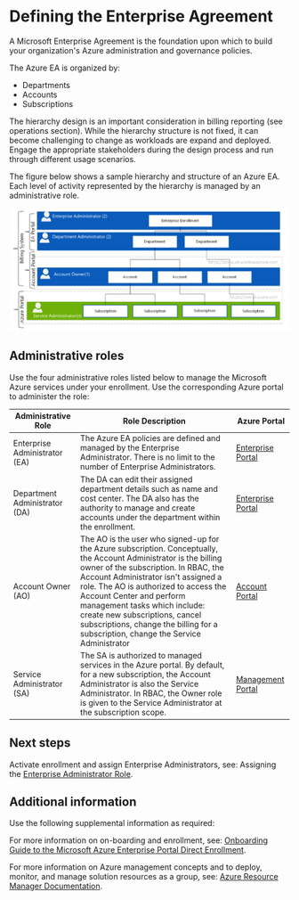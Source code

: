 # Defining the Enterprise Agreement


A Microsoft Enterprise Agreement is the foundation upon which to build your organization's Azure administration and governance policies.   


The Azure EA is organized by: 

  - Departments 
  - Accounts 
  - Subscriptions 


The hierarchy design is an important consideration in billing reporting (see operations section).  While the hierarchy structure is not fixed, it can become challenging to change as workloads are expand and deployed. Engage the appropriate stakeholders during the design 
process and run through different usage scenarios. 


The figure below shows a sample hierarchy and structure of an Azure EA.  Each level of activity represented by the hierarchy is managed by an administrative role. 


![Enrollment](https://github.com/alvarovitta/Enrollment-and-Subscription/blob/master/_images/Enrollment.PNG)




## Administrative roles 


Use the four administrative roles listed below to manage the Microsoft Azure services under your enrollment. Use the corresponding 
Azure portal to administer the role: 


| __Administrative Role__ | __Role Description__ | __Azure Portal__ |
|------------------------------|----------------------------|----------------------------|
| Enterprise Administrator (EA)   | The Azure EA policies are defined and managed by the Enterprise Administrator. There is no limit to the number of Enterprise Administrators.   | [Enterprise Portal](https://ea.azure.com/)|
| Department Administrator (DA)    | The DA can edit their assigned department details such as name and cost center. The DA also has the authority to manage and create accounts under the department within the enrollment.  |[Enterprise Portal](https://ea.azure.com/) |
| Account Owner (AO)    | The AO is the user who signed-up for the Azure subscription. Conceptually, the Account Administrator is the billing owner of the subscription. In RBAC, the Account Administrator isn't assigned a role. The AO is authorized to access the Account Center and perform management tasks which include: create new subscriptions, cancel subscriptions, change the billing for a subscription, change the Service Administrator  | [Account Portal](https://account.azure.com/)|  
| Service Administrator (SA)    | The SA is authorized to managed services in the Azure portal. By default, for a new subscription, the Account Administrator is also the Service Administrator. In RBAC, the Owner role is given to the Service Administrator at the subscription scope. | [Management Portal](https://portal.azure.com/) |



 

## Next steps 


Activate enrollment and assign Enterprise Administrators, see:  Assigning the [Enterprise Administrator Role](1.1-Assigning-the-Enterprise-Administrator-Role.md). 



## Additional information 


Use the following supplemental information as required: 




For more information on on-boarding and enrollment, see: [Onboarding Guide to the Microsoft Azure Enterprise Portal Direct Enrollment](https://eaportalonboardingvideos.blob.core.windows.net/onboardingvideos/AzureDirectEACustomerOnboardingGuide_En.pdf). 


For more information on Azure management concepts and to deploy, monitor, and manage solution resources as a group, see:  [Azure 
Resource Manager Documentation](https://docs.microsoft.com/en-us/azure/azure-resource-manager/). 


 
